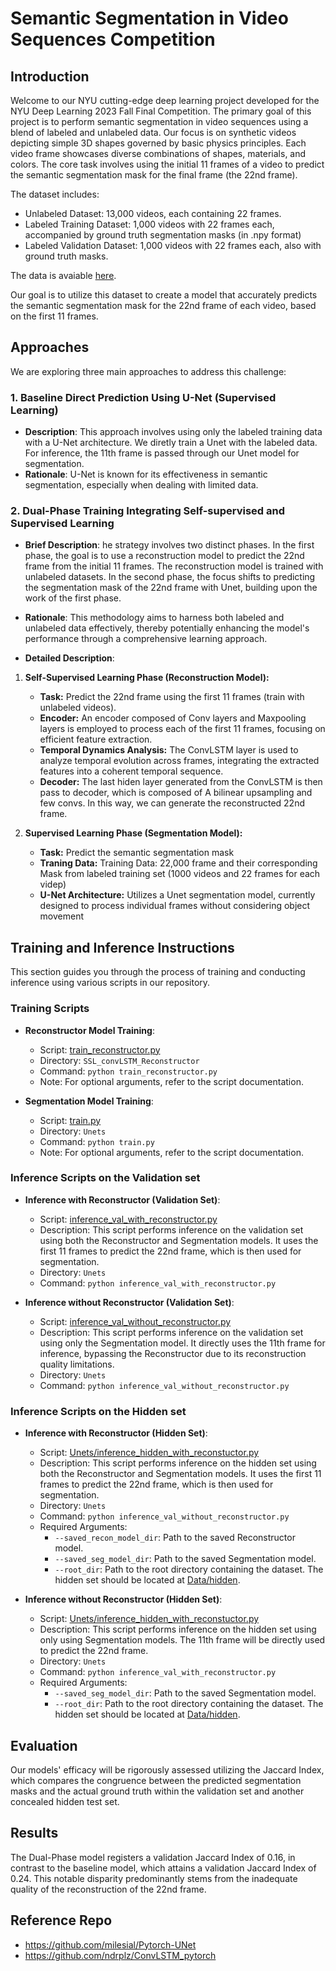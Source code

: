 # Semantic Segmentation in Video Sequences Competition
## Introduction
Welcome to our NYU cutting-edge deep learning project developed for the NYU Deep Learning 2023 Fall Final Competition. The primary goal of this project is to perform semantic segmentation in video sequences using a blend of labeled and unlabeled data. Our focus is on synthetic videos depicting simple 3D shapes governed by basic physics principles. Each video frame showcases diverse combinations of shapes, materials, and colors. The core task involves using the initial 11 frames of a video to predict the semantic segmentation mask for the final frame (the 22nd frame).

The dataset includes:
- Unlabeled Dataset: 13,000 videos, each containing 22 frames.
- Labeled Training Dataset: 1,000 videos with 22 frames each, accompanied by ground truth segmentation masks (in .npy format)
- Labeled Validation Dataset: 1,000 videos with 22 frames each, also with ground truth masks.

The data is avaiable [here](https://drive.google.com/file/d/1EFVaLyLNySimdLd-x-EHrh624jj3HA8y/view?usp=drive_link).

Our goal is to utilize this dataset to create a model that accurately predicts the semantic segmentation mask for the 22nd frame of each video, based on the first 11 frames.

## Approaches
We are exploring three main approaches to address this challenge:

### 1. Baseline Direct Prediction Using U-Net (Supervised Learning)
- **Description**: This approach involves using only the labeled training data with a U-Net architecture. We diretly train a Unet with the labeled data. For inference, the 11th frame is passed through our Unet model for segmentation.
- **Rationale**: U-Net is known for its effectiveness in semantic segmentation, especially when dealing with limited data. 

### 2. Dual-Phase Training Integrating Self-supervised and Supervised Learning

- **Brief Description**: he strategy involves two distinct phases. In the first phase, the goal is to use a reconstruction model to predict the 22nd frame from the initial 11 frames. The reconstruction model is trained with unlabeled datasets. In the second phase, the focus shifts to predicting the segmentation mask of the 22nd frame with Unet, building upon the work of the first phase.
- **Rationale**: This methodology aims to harness both labeled and unlabeled data effectively, thereby potentially enhancing the model's performance through a comprehensive learning approach.

- **Detailed Description**:

1. **Self-Supervised Learning Phase (Reconstruction Model):**
   - **Task:** Predict the 22nd frame using the first 11 frames (train with unlabeled videos).
   - **Encoder:** An encoder composed of Conv layers and Maxpooling layers is employed to process each of the first 11 frames, focusing on efficient feature extraction.
   - **Temporal Dynamics Analysis:** The ConvLSTM layer is used to analyze temporal evolution across frames, integrating the extracted features into a coherent temporal sequence.
   - **Decoder:** The last hiden layer generated from the ConvLSTM is then pass to decoder, which is composed of A bilinear upsampling and few convs. In this way, we can generate the reconstructed 22nd frame.

2. **Supervised Learning Phase (Segmentation Model):**
   - **Task:** Predict the semantic segmentation mask
   - **Traning Data:** Training Data: 22,000 frame and their corresponding Mask from labeled training set (1000 videos and 22 frames for each videp)
   - **U-Net Architecture:** Utilizes a Unet segmentation model, currently designed to process individual frames without considering object movement

## Training and Inference Instructions

This section guides you through the process of training and conducting inference using various scripts in our repository.

### Training Scripts

- **Reconstructor Model Training**:
  - Script: [train_reconstructor.py](SSL_convLSTM_Reconstructor/train_reconstructor.py)
  - Directory: `SSL_convLSTM_Reconstructor`
  - Command: `python train_reconstructor.py`
  - Note: For optional arguments, refer to the script documentation.

- **Segmentation Model Training**:
  - Script: [train.py](Unets/train.py)
  - Directory: `Unets`
  - Command: `python train.py`
  - Note: For optional arguments, refer to the script documentation.

### Inference Scripts on the Validation set

- **Inference with Reconstructor (Validation Set)**:
  - Script: [inference_val_with_reconstructor.py](Unets/inference_val_with_reconstructor.py)
  - Description: This script performs inference on the validation set using both the Reconstructor and Segmentation models. It uses the first 11 frames to predict the 22nd frame, which is then used for segmentation.
  - Directory: `Unets`
  - Command: `python inference_val_with_reconstructor.py`

- **Inference without Reconstructor (Validation Set)**:
  - Script: [inference_val_without_reconstructor.py](Unets/inference_val_without_reconstructor.py)
  - Description: This script performs inference on the validation set using only the Segmentation model. It directly uses the 11th frame for inference, bypassing the Reconstructor due to its reconstruction quality limitations.
  - Directory: `Unets`
  - Command: `python inference_val_without_reconstructor.py`

### Inference Scripts on the Hidden set
- **Inference with Reconstructor (Hidden Set)**:
  - Script: [Unets/inference_hidden_with_reconstuctor.py](Unets/inference_hidden_with_reconstuctor.py)
  - Description: This script performs inference on the hidden set using both the Reconstructor and Segmentation models. It uses the first 11 frames to predict the 22nd frame, which is then used for segmentation.
  - Directory: `Unets`
  - Command: `python inference_val_without_reconstructor.py`
  - Required Arguments:
    - `--saved_recon_model_dir`: Path to the saved Reconstructor model.
    - `--saved_seg_model_dir`: Path to the saved Segmentation model.
    - `--root_dir`: Path to the root directory containing the dataset. The hidden set should be located at [Data/hidden](Data/hidden).

- **Inference without Reconstructor (Hidden Set)**:
  - Script: [Unets/inference_hidden_with_reconstuctor.py](Unets/inference_hidden_with_reconstuctor.py)
  - Description: This script performs inference on the hidden set using only using Segmentation models. The 11th frame will be directly used to predict the 22nd frame.
  - Directory: `Unets`
  - Command: `python inference_val_with_reconstructor.py`
  - Required Arguments:
    - `--saved_seg_model_dir`: Path to the saved Segmentation model.
    - `--root_dir`: Path to the root directory containing the dataset. The hidden set should be located at [Data/hidden](Data/hidden).


## Evaluation
Our models' efficacy will be rigorously assessed utilizing the Jaccard Index, which compares the congruence between the predicted segmentation masks and the actual ground truth within the validation set and another concealed hidden test set.

## Results
The Dual-Phase model registers a validation Jaccard Index of 0.16, in contrast to the baseline model, which attains a validation Jaccard Index of 0.24. This notable disparity predominantly stems from the inadequate quality of the reconstruction of the 22nd frame.

## Reference Repo
- https://github.com/milesial/Pytorch-UNet
- https://github.com/ndrplz/ConvLSTM_pytorch